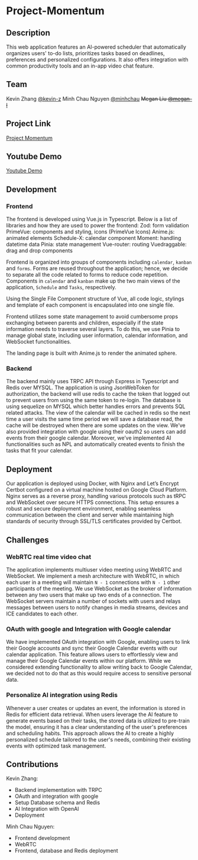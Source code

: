 # Project-Momentum

## Description

This web application features an AI-powered scheduler that automatically organizes users' to-do lists, prioritizes tasks based on deadlines, preferences and personalized configurations. It also offers integration with common productivity tools and an in-app video chat feature.

## Team

Kevin Zhang [@kevin-z](https://github.com/KevinZJN)
Minh Chau Nguyen [@minhchau](https://github.com/chaunguyenm)
~~Megan Liu [@megan-l](https://github.com/MeganMujiaLiu)~~

## Project Link

[Project Momentum](https://momentum-app.ca)

## Youtube Demo

[Youtube Demo](https://youtu.be/opvSXeoxpVg)

## Development

### Frontend

The frontend is developed using Vue.js in Typescript. Below is a list of libraries and how they are used to power the frontend:
Zod: form validation
PrimeVue: components and styling, icons (PrimeVue Icons)
Anime.js: animated elements
Schedule-X: calendar component
Moment: handling datetime data
Pinia: state management
Vue-router: routing
Vuedraggable: drag and drop components

Frontend is organized into groups of components including `calendar`, `kanban` and `forms`. Forms are reused throughout the application; hence, we decide to separate all the code related to forms to reduce code repetition. Components in `calendar` and `kanban` make up the two main views of the application, `Schedule` and `Tasks`, respectively.

Using the Single File Component structure of Vue, all code logic, stylings and template of each component is encapsulated into one single file.

Frontend utilizes some state management to avoid cumbersome props exchanging between parents and children, especially if the state information needs to traverse several layers. To do this, we use Pinia to manage global state, including user information, calendar information, and WebSocket functionalities.

The landing page is built with Anime.js to render the animated sphere. 

### Backend

The backend mainly uses TRPC API through Express in Typescript and Redis over MYSQL. The application is using JsonWebToken for authorization, the backend will use redis to cache the token that logged out to prevent users from using the same token to re-login. The database is using sequelize on MYSQL which better handles errors and prevents SQL related attacks. The view of the calendar will be cached in redis so the next time a user visits the same time period we will save a database read, the cache will be destroyed when there are some updates on the view. We’ve also provided integration with google using their oauth2 so users can add events from their google calendar. Moreover, we’ve implemented AI functionalities such as NPL and automatically created events to finish the tasks that fit your calendar.

## Deployment

Our application is deployed using Docker, with Nginx and Let’s Encrypt Certbot configured on a virtual machine hosted on Google Cloud Platform. Nginx serves as a reverse proxy, handling various protocols such as tRPC and WebSocket over secure HTTPS connections. This setup ensures a robust and secure deployment environment, enabling seamless communication between the client and server while maintaining high standards of security through SSL/TLS certificates provided by Certbot.

## Challenges

### WebRTC real time video chat

The application implements multiuser video meeting using WebRTC and WebSocket. We implement a mesh architecture with WebRTC, in which each user in a meeting will maintain `N - 1` connections with `N - 1` other participants of the meeting. We use WebSocket as the broker of information between any two users that make up two ends of a connection. The WebSocket servers maintain a number of sockets with users and relays messages between users to notify changes in media streams, devices and ICE candidates to each other.

### OAuth with google and Integration with Google calendar

We have implemented OAuth integration with Google, enabling users to link their Google accounts and sync their Google Calendar events with our calendar application. This feature allows users to effortlessly view and manage their Google Calendar events within our platform. While we considered extending functionality to allow writing back to Google Calendar, we decided not to do that as this would require access to sensitive personal data.

### Personalize AI integration using Redis

Whenever a user creates or updates an event, the information is stored in Redis for efficient data retrieval. When users leverage the AI feature to generate events based on their tasks, the stored data is utilized to pre-train the model, ensuring it has a clear understanding of the user's preferences and scheduling habits. This approach allows the AI to create a highly personalized schedule tailored to the user's needs, combining their existing events with optimized task management.

## Contributions

Kevin Zhang:

- Backend implementation with TRPC
- OAuth and integration with google
- Setup Database schema and Redis
- AI Integration with OpenAI
- Deployment

Minh Chau Nguyen:

- Frontend development
- WebRTC
- Frontend, database and Redis deployment